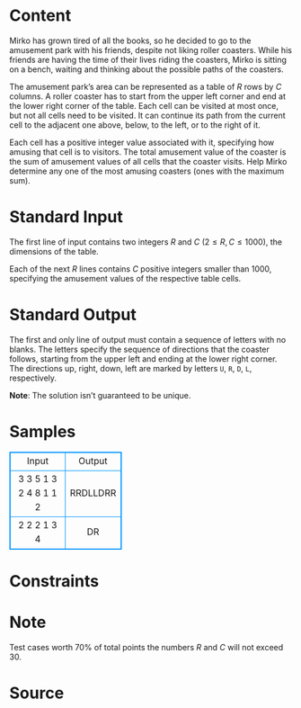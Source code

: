 
# Content

Mirko has grown tired of all the books, so he decided to go to the amusement park with his friends, 
despite not liking roller coasters. While his friends are having the time of their lives riding the coasters, 
Mirko is sitting on a bench, waiting and thinking about the possible paths of the coasters. 

The amusement park’s area can be represented as a table of $R$ rows by $C$ columns. A roller coaster has 
to start from the upper left corner and end at the lower right corner of the table. Each cell can be 
visited at most once, but not all cells need to be visited. It can continue its path from the current cell to 
the adjacent one above, below, to the left, or to the right of it. 

Each cell has a positive integer value associated with it, specifying how amusing that cell is to visitors. 
The total amusement value of the coaster is the sum of amusement values of all cells that the coaster 
visits. Help Mirko determine any one of the most amusing coasters (ones with the maximum sum).

# Standard Input

The first line of input contains two integers $R$ and $C$ ($2 \leq R, C \leq 1000$), the dimensions of the table. 

Each of the next $R$ lines contains $C$ positive integers smaller than $1000$, specifying the amusement 
values of the respective table cells.

# Standard Output

The first and only line of output must contain a sequence of letters with no blanks. The letters specify 
the sequence of directions that the coaster follows, starting from the upper left and ending at the lower 
right corner. The directions up, right, down, left are marked by letters `U`, `R`, `D`, `L`, respectively. 

**Note**: The solution isn’t guaranteed to be unique.

# Samples

<style>
        table,table tr th, table tr td { border:1px solid #0094ff; }
        table { width: 200px; min-height: 25px; line-height: 25px; text-align: center; border-collapse: collapse;}   
    </style>
<table>
	<tr>
		<td>Input</td>
		<td>Output</td>
	</tr>
<tr><td>3 3 
5 1 3 
2 4 8 
1 1 2</td><td>RRDLLDRR</td></tr><tr><td>2 2 
2 1 
3 4</td><td>DR</td></tr></table>


# Constraints



# Note

Test cases worth $70\%$ of total points the numbers $R$ and $C$ will not exceed $30$.

# Source


